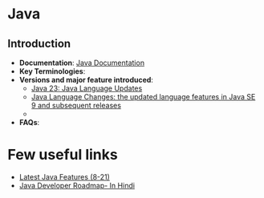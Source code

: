 # Java  
## Introduction
- **Documentation**: [Java Documentation](../../documentation.md#java)
- **Key Terminologies**:
- **Versions and major feature introduced**:
    - [Java 23: Java Language Updates](https://docs.oracle.com/en/java/javase/23/language/preface.html)
    - [Java Language Changes: the updated language features in Java SE 9 and subsequent releases](https://docs.oracle.com/en/java/javase/23/language/java-language-changes.html#GUID-6459681C-6881-45D8-B0DB-395D1BD6DB9B)
    - 
- **FAQs**:



# Few useful links
- [Latest Java Features (8-21)](https://www.youtube.com/playlist?list=PL87padGs1bp-kvfW7UHMzNDglSiLBEyr6)
- [Java Developer Roadmap- In Hindi](https://www.youtube.com/watch?v=ri-vvVr8jEo)